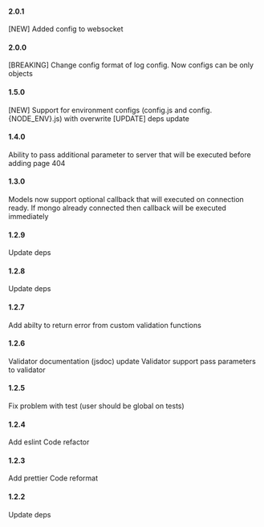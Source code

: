 #### 2.0.1
[NEW] Added config to websocket

#### 2.0.0
[BREAKING] Change config format of log config. Now configs can be only objects

#### 1.5.0
[NEW] Support for environment configs (config.js and config.{NODE_ENV}.js) with overwrite
[UPDATE] deps update

#### 1.4.0
Ability to pass additional parameter to server that will be executed before adding page 404

#### 1.3.0
Models now support optional callback that will executed on connection ready. If mongo already connected then callback will be executed immediately 

#### 1.2.9
Update deps 

#### 1.2.8
Update deps 

#### 1.2.7
Add abilty to return error from custom validation functions

#### 1.2.6
Validator documentation (jsdoc) update
Validator support pass parameters to validator

#### 1.2.5
Fix problem with test (user should be global on tests)

#### 1.2.4 
Add eslint
Code refactor

#### 1.2.3
Add prettier
Code reformat

#### 1.2.2
Update deps
